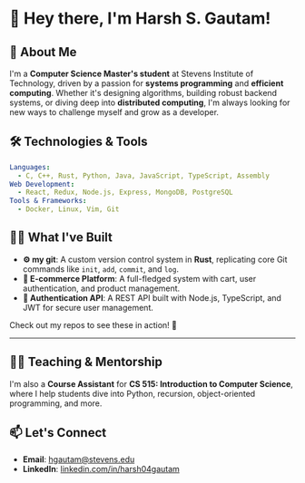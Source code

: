 # 👋 Hey there, I'm **Harsh S. Gautam**!

## 🚀 About Me
I'm a **Computer Science Master's student** at Stevens Institute of Technology, driven by a passion for **systems programming** and **efficient computing**. Whether it's designing algorithms, building robust backend systems, or diving deep into **distributed computing**, I'm always looking for new ways to challenge myself and grow as a developer.

## 🛠️ Technologies & Tools
```yaml
Languages: 
  - C, C++, Rust, Python, Java, JavaScript, TypeScript, Assembly
Web Development:
  - React, Redux, Node.js, Express, MongoDB, PostgreSQL
Tools & Frameworks:
  - Docker, Linux, Vim, Git
```

## 🧑‍💻 What I've Built
- **⚙️ my git**: A custom version control system in **Rust**, replicating core Git commands like `init`, `add`, `commit`, and `log`.
- **🛒 E-commerce Platform**: A full-fledged system with cart, user authentication, and product management.  
- **🔑 Authentication API**: A REST API built with Node.js, TypeScript, and JWT for secure user management.

Check out my repos to see these in action! 🚀

---

## 👨‍🏫 Teaching & Mentorship
I'm also a **Course Assistant** for **CS 515: Introduction to Computer Science**, where I help students dive into Python, recursion, object-oriented programming, and more.

## 📫 Let's Connect
- **Email**: hgautam@stevens.edu 
- **LinkedIn**: [linkedin.com/in/harsh04gautam](https://www.linkedin.com/in/harsh04gautam/)  
